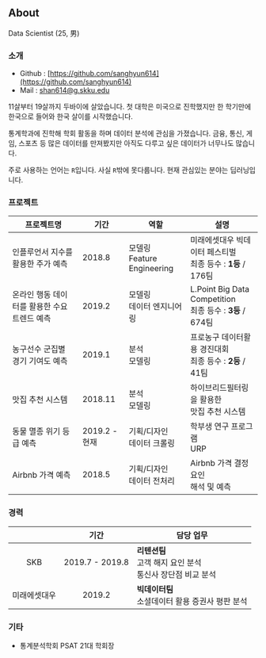 ## About

Data Scientist (25, 男)

### 소개

- Github : [https://github.com/sanghyun614](https://github.com/sanghyun614)
- Mail : shan614@g.skku.edu

11살부터 19살까지 두바이에 살았습니다. 첫 대학은 미국으로 진학했지만 한 학기만에 한국으로 들어와 한국 살이를 시작했습니다.

통계학과에 진학해 학회 활동을 하며 데이터 분석에 관심을 가졌습니다. 금융, 통신, 게임, 스포츠 등 많은 데이터를 만져봤지만 아직도 다루고 싶은 데이터가 너무나도 많습니다. 

주로 사용하는 언어는 ```R```입니다. 사실 ```R```밖에 못다룹니다. 현재 관심있는 분야는 딥러닝입니다.

### 프로젝트

| 프로젝트명 	| 기간 	|  역할 	| 설명 	|
|-----------------------------------------|-------------|----------------------------|---------------------------------------------------	|
| 인플루언서 지수를 활용한 주가 예측 | 2018.8 | 모델링<br>Feature Engineering | 미래에셋대우 빅데이터 페스티벌 <br>최종 등수 : **1등** / 176팀
| 온라인 행동 데이터를 활용한 수요 트렌드 예측 | 2019.2 |  모델링<br>데이터 엔지니어링 	| L.Point Big Data Competition <br>  최종 등수 : **3등** / 674팀 	|
| 농구선수 군집별 경기 기여도 예측 | 2019.1 	| 분석<br>모델링 	| 프로농구 데이터활용 경진대회 <br> 최종 등수 : **2등** / 41팀 	|
| 맛집 추천 시스템 	| 2018.11 	| 분석<br>모델링 	| 하이브리드필터링을 활용한 <br> 맛집 추천 시스템 	|
| 동물 멸종 위기 등급 예측 	| 2019.2 - 현재 	| 기획/디자인<br>데이터 크롤링 	| 학부생 연구 프로그램 <br> URP 	|
| Airbnb 가격 예측 	| 2018.5 | 기획/디자인<br>데이터 전처리 	| Airbnb 가격 결정 요인 <br>해석 및 예측 	|

### 경력

|          	| 기간          	| 담당 업무                                                                                                                      	|
|:----------:	 |:---------------:|--------------------------------------------------------------------------------------------------------------------------------	|
| SKB | 2019.7 - 2019.8 | **리텐션팀** <br> 고객 해지 요인 분석 <br> 통신사 장단점 비교 분석 |
| 미래에셋대우 |2019.2 | **빅데이터팀** <br> 소셜데이터 활용 증권사 평판 분석 |


### 기타

- 통계분석학회 PSAT 21대 학회장
